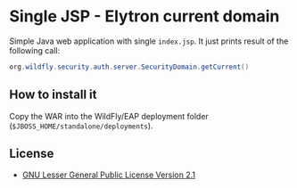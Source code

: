 # Single JSP - Elytron current domain
Simple Java web application with single `index.jsp`.
It just prints result of the following call:

```java
org.wildfly.security.auth.server.SecurityDomain.getCurrent()
```

## How to install it

Copy the WAR into the WildFly/EAP deployment folder (`$JBOSS_HOME/standalone/deployments`).

## License

* [GNU Lesser General Public License Version 2.1](http://www.gnu.org/licenses/lgpl-2.1-standalone.html)
